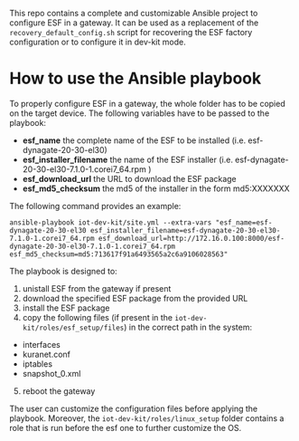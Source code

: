 This repo contains a complete and customizable Ansible project to configure ESF in a gateway. It can be used as a replacement of the `recovery_default_config.sh` script for recovering
the ESF factory configuration or to configure it in dev-kit mode.

# How to use the Ansible playbook
To properly configure ESF in a gateway, the whole folder has to be copied on the target device.
The following variables have to be passed to the playbook:

  - **esf_name** the complete name of the ESF to be installed (i.e. esf-dynagate-20-30-el30)
  - **esf_installer_filename** the name of the ESF installer (i.e. esf-dynagate-20-30-el30-7.1.0-1.corei7_64.rpm )
  - **esf_download_url** the URL to download the ESF package
  - **esf_md5_checksum** the md5 of the installer in the form md5:XXXXXXX

The following command provides an example:
```
ansible-playbook iot-dev-kit/site.yml --extra-vars "esf_name=esf-dynagate-20-30-el30 esf_installer_filename=esf-dynagate-20-30-el30-7.1.0-1.corei7_64.rpm esf_download_url=http://172.16.0.100:8000/esf-dynagate-20-30-el30-7.1.0-1.corei7_64.rpm esf_md5_checksum=md5:713617f91a6493565a2c6a9106028563"
```

The playbook is designed to:

  1. unistall ESF from the gateway if present
  2. download the specified ESF package from the provided URL
  3. install the ESF package
  4. copy the following files (if present in the `iot-dev-kit/roles/esf_setup/files`) in the correct path in the system:

  - interfaces
  - kuranet.conf
  - iptables
  - snapshot_0.xml

  5. reboot the gateway

The user can customize the configuration files before applying the playbook. Moreover, the `iot-dev-kit/roles/linux_setup` folder contains a role that is run before the esf one 
to further customize the OS.
